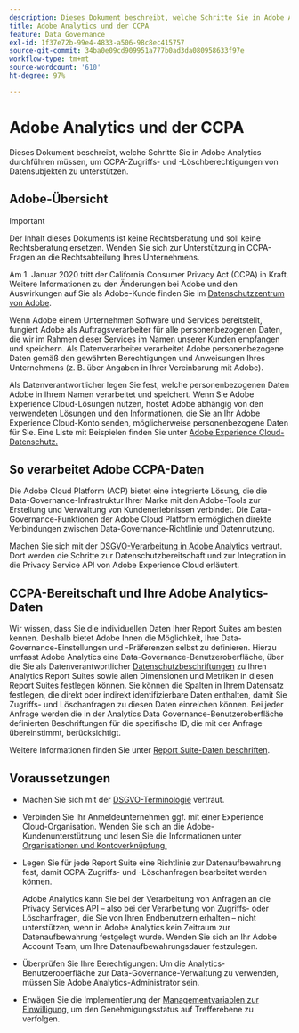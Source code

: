 ```yaml
---
description: Dieses Dokument beschreibt, welche Schritte Sie in Adobe Analytics durchführen müssen, um CCPA-Zugriffs- und -Löschberechtigungen von Datensubjekten zu unterstützen.
title: Adobe Analytics und der CCPA
feature: Data Governance
exl-id: 1f37e72b-99e4-4833-a506-98c8ec415757
source-git-commit: 34ba0e09cd909951a777b0ad3da080958633f97e
workflow-type: tm+mt
source-wordcount: '610'
ht-degree: 97%

---
```


# Adobe Analytics und der CCPA

Dieses Dokument beschreibt, welche Schritte Sie in Adobe Analytics durchführen müssen, um CCPA-Zugriffs- und -Löschberechtigungen von Datensubjekten zu unterstützen.

## Adobe-Übersicht

>[!IMPORTANT]
>
>Der Inhalt dieses Dokuments ist keine Rechtsberatung und soll keine Rechtsberatung ersetzen. Wenden Sie sich zur Unterstützung in CCPA-Fragen an die Rechtsabteilung Ihres Unternehmens.

Am 1. Januar 2020 tritt der California Consumer Privacy Act (CCPA) in Kraft. Weitere Informationen zu den Änderungen bei Adobe und den Auswirkungen auf Sie als Adobe-Kunde finden Sie im [Datenschutzzentrum von Adobe](https://www.adobe.com/de/privacy.html).

Wenn Adobe einem Unternehmen Software und Services bereitstellt, fungiert Adobe als Auftragsverarbeiter für alle personenbezogenen Daten, die wir im Rahmen dieser Services im Namen unserer Kunden empfangen und speichern. Als Datenverarbeiter verarbeitet Adobe personenbezogene Daten gemäß den gewährten Berechtigungen und Anweisungen Ihres Unternehmens (z. B. über Angaben in Ihrer Vereinbarung mit Adobe).

Als Datenverantwortlicher legen Sie fest, welche personenbezogenen Daten Adobe in Ihrem Namen verarbeitet und speichert. Wenn Sie Adobe Experience Cloud-Lösungen nutzen, hostet Adobe abhängig von den verwendeten Lösungen und den Informationen, die Sie an Ihr Adobe Experience Cloud-Konto senden, möglicherweise personenbezogene Daten für Sie. Eine Liste mit Beispielen finden Sie unter [Adobe Experience Cloud-Datenschutz.](https://www.adobe.com/de/privacy/experience-cloud.html#collect)

## So verarbeitet Adobe CCPA-Daten

Die Adobe Cloud Platform (ACP) bietet eine integrierte Lösung, die die Data-Governance-Infrastruktur Ihrer Marke mit den Adobe-Tools zur Erstellung und Verwaltung von Kundenerlebnissen verbindet. Die Data-Governance-Funktionen der Adobe Cloud Platform ermöglichen direkte Verbindungen zwischen Data-Governance-Richtlinie und Datennutzung.

Machen Sie sich mit der [DSGVO-Verarbeitung in Adobe Analytics](https://www.adobe.com/de/data-analytics-cloud/analytics/general-data-protection-regulation.html) vertraut. Dort werden die Schritte zur Datenschutzbereitschaft und zur Integration in die Privacy Service API von Adobe Experience Cloud erläutert.

## CCPA-Bereitschaft und Ihre Adobe Analytics-Daten

Wir wissen, dass Sie die individuellen Daten Ihrer Report Suites am besten kennen. Deshalb bietet Adobe Ihnen die Möglichkeit, Ihre Data-Governance-Einstellungen und -Präferenzen selbst zu definieren.
Hierzu umfasst Adobe Analytics eine Data-Governance-Benutzeroberfläche, über die Sie als Datenverantwortlicher [Datenschutzbeschriftungen](/help/admin/admin/c-data-governance/data-labeling/gdpr-labels.md#data-governance-labels) zu Ihren Analytics Report Suites sowie allen Dimensionen und Metriken in diesen Report Suites festlegen können. Sie können die Spalten in Ihrem Datensatz festlegen, die direkt oder indirekt identifizierbare Daten enthalten, damit Sie Zugriffs- und Löschanfragen zu diesen Daten einreichen können. Bei jeder Anfrage werden die in der Analytics Data Governance-Benutzeroberfläche definierten Beschriftungen für die spezifische ID, die mit der Anfrage übereinstimmt, berücksichtigt.

Weitere Informationen finden Sie unter [Report Suite-Daten beschriften](/help/admin/admin/c-data-governance/data-labeling/gdpr-setup-reportsuite.md).

## Voraussetzungen

* Machen Sie sich mit der [DSGVO-Terminologie](/help/admin/c-data-governance/gdpr-terminology.md) vertraut.
* Verbinden Sie Ihr Anmeldeunternehmen ggf. mit einer Experience Cloud-Organisation. Wenden Sie sich an die Adobe-Kundenunterstützung und lesen Sie die Informationen unter [Organisationen und Kontoverknüpfung.](https://experienceleague.adobe.com/docs/core-services/interface/manage-users-and-products/organizations.html?lang=de)
* Legen Sie für jede Report Suite eine Richtlinie zur Datenaufbewahrung fest, damit CCPA-Zugriffs- und -Löschanfragen bearbeitet werden können.

   Adobe Analytics kann Sie bei der Verarbeitung von Anfragen an die Privacy Services API – also bei der Verarbeitung von Zugriffs- oder Löschanfragen, die Sie von Ihren Endbenutzern erhalten – nicht unterstützen, wenn in Adobe Analytics kein Zeitraum zur Datenaufbewahrung festgelegt wurde. Wenden Sie sich an Ihr Adobe Account Team, um Ihre Datenaufbewahrungsdauer festzulegen.

* Überprüfen Sie Ihre Berechtigungen: Um die Analytics-Benutzeroberfläche zur Data-Governance-Verwaltung zu verwenden, müssen Sie Adobe Analytics-Administrator sein.
* Erwägen Sie die Implementierung der [Managementvariablen zur Einwilligung](/help/admin/admin/c-manage-report-suites/c-edit-report-suites/privacy-reporting.md), um den Genehmigungsstatus auf Trefferebene zu verfolgen.
